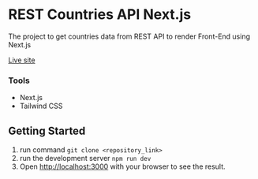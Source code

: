 # REST Countries API Next.js
The project to get countries data from REST API to render Front-End using Next.js
<br/>

[Live site](https://rest-countries-api-next-js.vercel.app/)

### Tools
* Next.js
* Tailwind CSS

## Getting Started
1. run command `git clone <repository_link>`
2. run the development server `npm run dev`
3. Open [http://localhost:3000](http://localhost:3000) with your browser to see the result.
